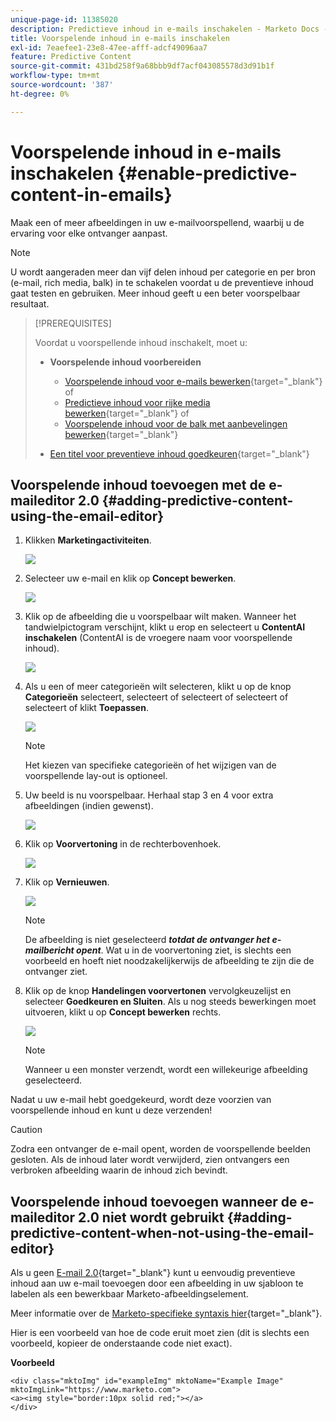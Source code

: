 ```yaml
---
unique-page-id: 11385020
description: Predictieve inhoud in e-mails inschakelen - Marketo Docs - Productdocumentatie
title: Voorspelende inhoud in e-mails inschakelen
exl-id: 7eaefee1-23e8-47ee-afff-adcf49096aa7
feature: Predictive Content
source-git-commit: 431bd258f9a68bbb9df7acf043085578d3d91b1f
workflow-type: tm+mt
source-wordcount: '387'
ht-degree: 0%

---
```


# Voorspelende inhoud in e-mails inschakelen {#enable-predictive-content-in-emails}

Maak een of meer afbeeldingen in uw e-mailvoorspellend, waarbij u de ervaring voor elke ontvanger aanpast.

>[!NOTE]
>
>U wordt aangeraden meer dan vijf delen inhoud per categorie en per bron (e-mail, rich media, balk) in te schakelen voordat u de preventieve inhoud gaat testen en gebruiken. Meer inhoud geeft u een beter voorspelbaar resultaat.

>[!PREREQUISITES]
>
>Voordat u voorspellende inhoud inschakelt, moet u:
>
>* **Voorspelende inhoud voorbereiden**
>
>   * [Voorspelende inhoud voor e-mails bewerken](/help/marketo/product-docs/predictive-content/working-with-predictive-content/edit-predictive-content-for-emails.md){target="_blank"} of
>   * [Predictieve inhoud voor rijke media bewerken](/help/marketo/product-docs/predictive-content/working-with-predictive-content/edit-predictive-content-for-rich-media.md){target="_blank"} of
>   * [Voorspelende inhoud voor de balk met aanbevelingen bewerken](/help/marketo/product-docs/predictive-content/working-with-predictive-content/edit-predictive-content-for-the-recommendation-bar.md){target="_blank"}
>
>* [Een titel voor preventieve inhoud goedkeuren](/help/marketo/product-docs/predictive-content/working-with-all-content/approve-a-title-for-predictive-content.md){target="_blank"}

## Voorspelende inhoud toevoegen met de e-maileditor 2.0 {#adding-predictive-content-using-the-email-editor}

1. Klikken **Marketingactiviteiten**.

   ![](assets/one.png)

1. Selecteer uw e-mail en klik op **Concept bewerken**.

   ![](assets/two.png)

1. Klik op de afbeelding die u voorspelbaar wilt maken. Wanneer het tandwielpictogram verschijnt, klikt u erop en selecteert u **ContentAI inschakelen** (ContentAI is de vroegere naam voor voorspellende inhoud).

   ![](assets/three.png)

1. Als u een of meer categorieën wilt selecteren, klikt u op de knop **Categorieën** selecteert, selecteert of selecteert of selecteert of selecteert of klikt **Toepassen**.

   ![](assets/four.png)

   >[!NOTE]
   >
   >Het kiezen van specifieke categorieën of het wijzigen van de voorspellende lay-out is optioneel.

1. Uw beeld is nu voorspelbaar. Herhaal stap 3 en 4 voor extra afbeeldingen (indien gewenst).

   ![](assets/five.png)

1. Klik op **Voorvertoning** in de rechterbovenhoek.

   ![](assets/six.png)

1. Klik op **Vernieuwen**.

   ![](assets/seven.png)

   >[!NOTE]
   >
   >De afbeelding is niet geselecteerd **_totdat de ontvanger het e-mailbericht opent_**. Wat u in de voorvertoning ziet, is slechts een voorbeeld en hoeft niet noodzakelijkerwijs de afbeelding te zijn die de ontvanger ziet.

1. Klik op de knop **Handelingen voorvertonen** vervolgkeuzelijst en selecteer **Goedkeuren en Sluiten**. Als u nog steeds bewerkingen moet uitvoeren, klikt u op **Concept bewerken** rechts.

   ![](assets/eight.png)

   >[!NOTE]
   >
   >Wanneer u een monster verzendt, wordt een willekeurige afbeelding geselecteerd.

Nadat u uw e-mail hebt goedgekeurd, wordt deze voorzien van voorspellende inhoud en kunt u deze verzenden!

>[!CAUTION]
>
>Zodra een ontvanger de e-mail opent, worden de voorspellende beelden gesloten. Als de inhoud later wordt verwijderd, zien ontvangers een verbroken afbeelding waarin de inhoud zich bevindt.

## Voorspelende inhoud toevoegen wanneer de e-maileditor 2.0 niet wordt gebruikt {#adding-predictive-content-when-not-using-the-email-editor}

Als u geen [E-mail 2.0](/help/marketo/product-docs/email-marketing/general/email-editor-2/email-editor-v2-0-overview.md){target="_blank"} kunt u eenvoudig preventieve inhoud aan uw e-mail toevoegen door een afbeelding in uw sjabloon te labelen als een bewerkbaar Marketo-afbeeldingselement.

Meer informatie over de [Marketo-specifieke syntaxis hier](/help/marketo/product-docs/email-marketing/general/email-editor-2/email-template-syntax.md#elements){target="_blank"}.

Hier is een voorbeeld van hoe de code eruit moet zien (dit is slechts een voorbeeld, kopieer de onderstaande code niet exact).

**Voorbeeld**

```example
<div class="mktoImg" id="exampleImg" mktoName="Example Image" mktoImgLink="https://www.marketo.com">  
<a><img style="border:10px solid red;"></a>  
</div>
```
